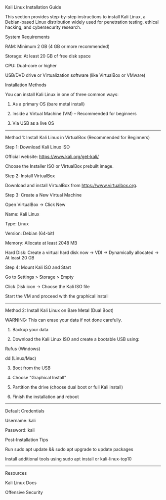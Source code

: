 Kali Linux Installation Guide

This section provides step-by-step instructions to install Kali Linux, a Debian-based Linux distribution widely used for penetration testing, ethical hacking, and cybersecurity research.

System Requirements

RAM: Minimum 2 GB (4 GB or more recommended)

Storage: At least 20 GB of free disk space

CPU: Dual-core or higher

USB/DVD drive or Virtualization software (like VirtualBox or VMware)


Installation Methods

You can install Kali Linux in one of three common ways:

1. As a primary OS (bare metal install)


2. Inside a Virtual Machine (VM) – Recommended for beginners


3. Via USB as a live OS




---

Method 1: Install Kali Linux in VirtualBox (Recommended for Beginners)

Step 1: Download Kali Linux ISO

Official website: https://www.kali.org/get-kali/


Choose the Installer ISO or VirtualBox prebuilt image.

Step 2: Install VirtualBox

Download and install VirtualBox from https://www.virtualbox.org.

Step 3: Create a New Virtual Machine

Open VirtualBox → Click New

Name: Kali Linux

Type: Linux

Version: Debian (64-bit)

Memory: Allocate at least 2048 MB

Hard Disk: Create a virtual hard disk now → VDI → Dynamically allocated → At least 20 GB


Step 4: Mount Kali ISO and Start

Go to Settings > Storage > Empty

Click Disk icon → Choose the Kali ISO file

Start the VM and proceed with the graphical install



---

Method 2: Install Kali Linux on Bare Metal (Dual Boot)

WARNING: This can erase your data if not done carefully.

1. Backup your data


2. Download the Kali Linux ISO and create a bootable USB using:

Rufus (Windows)

dd (Linux/Mac)



3. Boot from the USB


4. Choose "Graphical Install"


5. Partition the drive (choose dual boot or full Kali install)


6. Finish the installation and reboot




---

Default Credentials

Username: kali

Password: kali


Post-Installation Tips

Run sudo apt update && sudo apt upgrade to update packages

Install additional tools using sudo apt install <tool-name> or kali-linux-top10



---

Resources

Kali Linux Docs

Offensive Security
